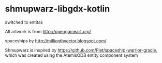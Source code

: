 # shmupwarz-libgdx-kotlin

switched to entitas

All artwork is from http://opengameart.org/ 

spaceships by http://millionthvector.blogspot.com/

Shmupwarz is inspired by https://github.com/Flet/spaceship-warrior-gradle, 
which was created using the AtemisODB entity component system

